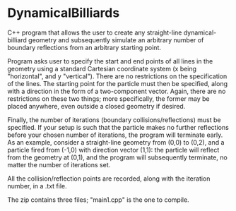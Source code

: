 # DynamicalBilliards

C++ program that allows the user to create any straight-line dynamical-billiard geometry and subsequently simulate an arbitrary number of boundary reflections from an arbitrary starting point.

Program asks user to specify the start and end points of all lines in the geometry using a standard Cartesian coordinate system (x being "horizontal", and y "vertical"). There are no restrictions on the specification of the lines. The starting point for the particle must then be specified, along with a direction in the form of a two-component vector. Again, there are no restrictions on these two things; more specifically, the former may be placed anywhere, even outside a closed geometry if desired.

Finally, the number of iterations (boundary collisions/reflections) must be specified. If your setup is such that the particle makes no further reflections before your chosen number of iterations, the program will terminate early. As an example, consider a straight-line geometry from (0,0) to (0,2), and a particle fired from (-1,0) with direction vector (1,1): the particle will reflect from the geometry at (0,1), and the program will subsequently terminate, no matter the number of iterations set.

All the collision/reflection points are recorded, along with the iteration number, in a .txt file.

The zip contains three files; "main1.cpp" is the one to compile.
